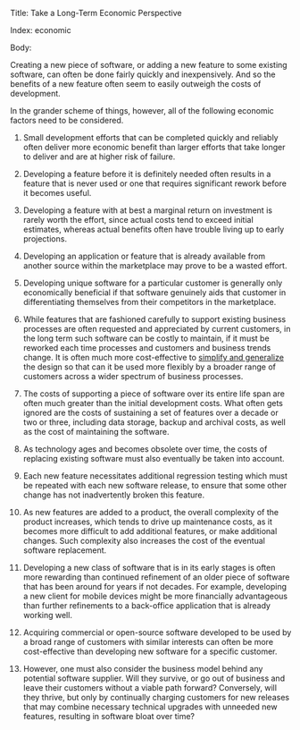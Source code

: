 Title: Take a Long-Term Economic Perspective

Index: economic

Body:

Creating a new piece of software, or adding a new feature to some existing software, can often be done fairly quickly and inexpensively. And so the benefits of a new feature often seem to easily outweigh the costs of development.

In the grander scheme of things, however, all of the following economic factors need to be considered.

1. Small development efforts that can be completed quickly and reliably often deliver more economic benefit than larger efforts that take longer to deliver and are at higher risk of failure.

2. Developing a feature before it is definitely needed often results in a feature that is never used or one that requires significant rework before it becomes useful.

3. Developing a feature with at best a marginal return on investment is rarely worth the effort, since actual costs tend to exceed initial estimates, whereas actual benefits often have trouble living up to early projections.

4. Developing an application or feature that is already available from another source within the marketplace may prove to be a wasted effort.

5. Developing unique software for a particular customer is generally only economically beneficial if that software genuinely aids that customer in differentiating themselves from their competitors in the marketplace.

6. While features that are fashioned carefully to support existing business processes are often requested and appreciated by current customers, in the long term such software can be costly to maintain, if it must be reworked each time processes and customers and business trends change. It is often much more cost-effective to [simplify and generalize][simplify] the design so that can it be used more flexibly by a broader range of customers across a wider spectrum of business processes.

7. The costs of supporting a piece of software over its entire life span are often much greater than the initial development costs. What often gets ignored are the costs of sustaining a set of features over a decade or two or three, including data storage, backup and archival costs, as well as the cost of maintaining the software.

8. As technology ages and becomes obsolete over time, the costs of replacing existing software must also eventually be taken into account.

9. Each new feature necessitates additional regression testing which must be repeated with each new software release, to ensure that some other change has not inadvertently broken this feature.

10. As new features are added to a product, the overall complexity of the product increases, which tends to drive up maintenance costs, as it becomes more difficult to add additional features, or make additional changes. Such complexity also increases the cost of the eventual software replacement.

11. Developing a new class of software that is in its early stages is often more rewarding than continued refinement of an older piece of software that has been around for years if not decades. For example, developing a new client for mobile devices might be more financially advantageous than further refinements to a back-office application that is already working well.

12. Acquiring commercial or open-source software developed to be used by a broad range of customers with similar interests can often be more cost-effective than developing new software for a specific customer.

13. However, one must also consider the business model behind any potential software supplier. Will they survive, or go out of business and leave their customers without a viable path forward? Conversely, will they thrive, but only by continually charging customers for new releases that may combine necessary technical upgrades with unneeded new features, resulting in software bloat over time?

[simplify]: simplify-and-generalize.html
